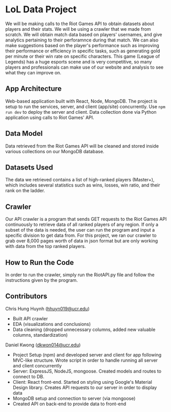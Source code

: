 ﻿# LoL Data Project 
We will be making calls to the Riot Games API to obtain datasets about players and their stats. We will be using a crawler that we made from scratch. We will obtain match data based on players' usernames, and give analytics pertaining to their perforamnce during that match. We can also make suggestions based on the player's performance such as improving their performance or efficiency in specific tasks, such as generating gold per minute or their win rate on specific characters. This game (League of Legends) has a huge esports scene and is very competitive, so many players and professionals can make use of our website and analysis to see what they can improve on.

## **App Architecture**

Web-based application built with React, Node, MongoDB. The project is setup to run the services, server, and client (app/site) concurrently. Use `npm run dev` to deploy the server and client. Data collection done via Python application using calls to Riot Games' API.

## **Data Model**

Data retrieved from the Riot Games API will be cleaned and stored inside various collections on our MongoDB database.

## **Datasets Used**

The data we retrieved contains a list of high-ranked players (Master+), which includes several statistics such as wins, losses, win ratio, and their rank on the ladder.

## **Crawler**

Our API crawler is a program that sends GET requests to the Riot Games API continuously to retrieve data of all ranked players of any region. If only a subset of the data is needed, the user can run the program and input a specific division to get data from. For this project, we ran our crawler to grab over 8,000 pages worth of data in json format but are only working with data from the top ranked players.

## **How to Run the Code**

In order to run the crawler, simply run the RiotAPI.py file and follow the instructions given by the program.

## **Contributors**

Chris Hung Huynh (hhuyn019@ucr.edu)
+ Built API crawler
+ EDA (visualizations and conclusions)
+ Data cleaning (dropped unnecessary columns, added new valuable columns, standardization)


Daniel Kwong (dkwon014@ucr.edu)
+ Project Setup (npm) and developed server and client for app following MVC-like structure. Wrote script in order to handle running all server and client concurrently
+ Server: ExpressJS, NodeJS, mongoose. Created models and routes to connect to DB.
+ Client: React front-end. Started on styling using Google's Material Design library. Creates API requests to our server in order to display data
+ MongoDB setup and connection to server (via mongoose)
+ Created API on back-end to provide data to front-end
